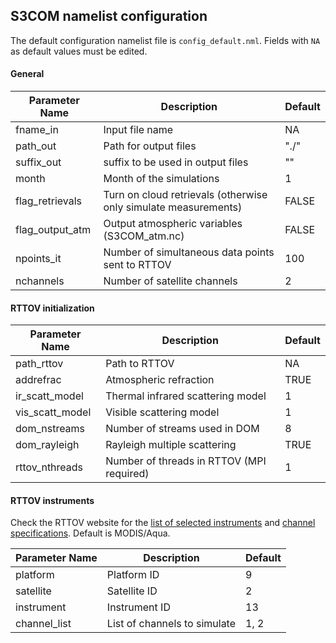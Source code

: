## S3COM namelist configuration

The default configuration namelist file is `config_default.nml`. Fields with `NA` as default values must be edited.

#### General 

| Parameter Name | Description | Default |
| --- | --- | --- | 
| fname_in | Input file name | NA |
| path_out | Path for output files | "./" |
| suffix_out | suffix to be used in output files | "" |
| month | Month of the simulations | 1 |
| flag_retrievals | Turn on cloud retrievals (otherwise only simulate measurements)  | FALSE |
| flag_output_atm | Output atmospheric variables (S3COM_atm.nc) | FALSE |
| npoints_it | Number of simultaneous data points sent to RTTOV | 100 |
| nchannels | Number of satellite channels | 2 |

#### RTTOV initialization

| Parameter Name | Description | Default |
| --- | --- | --- | 
| path_rttov | Path to RTTOV | NA | 
| addrefrac | Atmospheric refraction | TRUE |
| ir_scatt_model | Thermal infrared scattering model | 1 |
| vis_scatt_model | Visible scattering model | 1 |
| dom_nstreams | Number of streams used in DOM | 8 |
| dom_rayleigh | Rayleigh multiple scattering | TRUE |
| rttov_nthreads | Number of threads in RTTOV (MPI required) | 1 |

#### RTTOV instruments

Check the RTTOV website for the [list of selected instruments](https://nwp-saf.eumetsat.int/site/software/rttov/documentation/platforms-supported/) and  [channel specifications](https://nwp-saf.eumetsat.int/site/software/rttov/download/coefficients/spectral-response-functions/). Default is MODIS/Aqua.

| Parameter Name | Description | Default |
| --- | --- | --- | 
| platform | Platform ID | 9 |
| satellite | Satellite ID | 2 |
| instrument | Instrument ID | 13 |
| channel_list | List of channels to simulate | 1, 2 |
